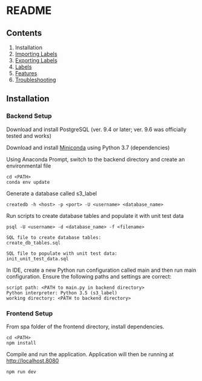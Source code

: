 # README

## Contents

1.  Installation
2.  [Importing Labels](./docs/import_label.md)
3.  [Exporting Labels](./docs/export_label.md)
4.  [Labels](./docs/label.md)
5.  [Features](./docs/features.md)
6.  [Troubleshooting](./docs/troubleshoot.md)

## Installation

### Backend Setup
Download and install PostgreSQL (ver. 9.4 or later; ver. 9.6 was officially tested and works)

Download and install [Miniconda](https://conda.io/miniconda.html) using Python 3.7 (dependencies)

Using Anaconda Prompt, switch to the backend directory and create an environmental file
~~~
cd <PATH>
conda env update
~~~
Generate a database called s3_label
~~~
createdb -h <host> -p <port> -U <username> <database_name>
~~~
Run scripts to create database tables and populate it with unit test data
~~~
psql -U <username> -d <database_name> -f <filename>

SQL file to create database tables:
create_db_tables.sql

SQL file to populate with unit test data:
init_unit_test_data.sql
~~~
In IDE, create a new Python run configuration called main and then run main configuration. Ensure the following paths and settings are correct:
~~~
script path: <PATH to main.py in backend directory>
Python interpreter: Python 3.5 (s3_label)
working directory: <PATH to backend directory>
~~~
### Frontend Setup
From spa folder of the frontend directory, install dependencies.
~~~
cd <PATH>
npm install
~~~
Compile and run the application. Application will then be running at http://localhost.8080
~~~
npm run dev
~~~